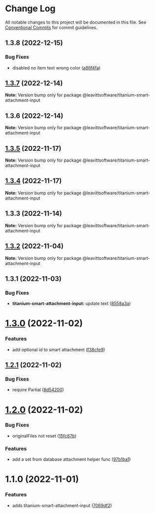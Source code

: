 # Change Log

All notable changes to this project will be documented in this file.
See [Conventional Commits](https://conventionalcommits.org) for commit guidelines.

## 1.3.8 (2022-12-15)

### Bug Fixes

- disabled no item text wrong color ([a86f4fa](https://github.com/LeavittSoftware/titanium-elements/commit/a86f4fa3c7ff1cd3c6692f69602afccf5a1144c9))

## [1.3.7](https://github.com/LeavittSoftware/titanium-elements/compare/@leavittsoftware/titanium-smart-attachment-input@1.3.6...@leavittsoftware/titanium-smart-attachment-input@1.3.7) (2022-12-14)

**Note:** Version bump only for package @leavittsoftware/titanium-smart-attachment-input

## 1.3.6 (2022-12-14)

**Note:** Version bump only for package @leavittsoftware/titanium-smart-attachment-input

## [1.3.5](https://github.com/LeavittSoftware/titanium-elements/compare/@leavittsoftware/titanium-smart-attachment-input@1.3.4...@leavittsoftware/titanium-smart-attachment-input@1.3.5) (2022-11-17)

**Note:** Version bump only for package @leavittsoftware/titanium-smart-attachment-input

## [1.3.4](https://github.com/LeavittSoftware/titanium-elements/compare/@leavittsoftware/titanium-smart-attachment-input@1.3.3...@leavittsoftware/titanium-smart-attachment-input@1.3.4) (2022-11-17)

**Note:** Version bump only for package @leavittsoftware/titanium-smart-attachment-input

## 1.3.3 (2022-11-14)

**Note:** Version bump only for package @leavittsoftware/titanium-smart-attachment-input

## [1.3.2](https://github.com/LeavittSoftware/titanium-elements/compare/@leavittsoftware/titanium-smart-attachment-input@1.3.1...@leavittsoftware/titanium-smart-attachment-input@1.3.2) (2022-11-04)

**Note:** Version bump only for package @leavittsoftware/titanium-smart-attachment-input

## 1.3.1 (2022-11-03)

### Bug Fixes

- **titanium-smart-attachment-input:** update text ([8558a3a](https://github.com/LeavittSoftware/titanium-elements/commit/8558a3a7d121240bb75c385c7ecf869e2bb6542b))

# [1.3.0](https://github.com/LeavittSoftware/titanium-elements/compare/@leavittsoftware/titanium-smart-attachment-input@1.2.1...@leavittsoftware/titanium-smart-attachment-input@1.3.0) (2022-11-02)

### Features

- add optional id to smart attachment ([f38cfe9](https://github.com/LeavittSoftware/titanium-elements/commit/f38cfe909844a377f6021c1b23218bde1c63d2e3))

## [1.2.1](https://github.com/LeavittSoftware/titanium-elements/compare/@leavittsoftware/titanium-smart-attachment-input@1.2.0...@leavittsoftware/titanium-smart-attachment-input@1.2.1) (2022-11-02)

### Bug Fixes

- require Partial<IDatabaseAttachment> ([8d54200](https://github.com/LeavittSoftware/titanium-elements/commit/8d542001093691131962e886f1a9f4b37cc0aec1))

# [1.2.0](https://github.com/LeavittSoftware/titanium-elements/compare/@leavittsoftware/titanium-smart-attachment-input@1.1.0...@leavittsoftware/titanium-smart-attachment-input@1.2.0) (2022-11-02)

### Bug Fixes

- originalFiles not reset ([15fc87b](https://github.com/LeavittSoftware/titanium-elements/commit/15fc87b152e316335c852b829d3953f5751eda86))

### Features

- add a set from database attachment helper func ([97b1ba1](https://github.com/LeavittSoftware/titanium-elements/commit/97b1ba177139c0ee6105f402bfb3b4782432d30e))

# 1.1.0 (2022-11-01)

### Features

- adds titanium-smart-attachment-input ([7069df2](https://github.com/LeavittSoftware/titanium-elements/commit/7069df2eabf89e6285b5b6cd1c4d4b6eef8cbb3b))
